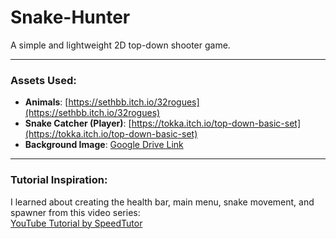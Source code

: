 # Snake-Hunter

A simple and lightweight 2D top-down shooter game.

---

### Assets Used:

- **Animals**: [https://sethbb.itch.io/32rogues](https://sethbb.itch.io/32rogues)  
- **Snake Catcher (Player)**: [https://tokka.itch.io/top-down-basic-set](https://tokka.itch.io/top-down-basic-set)  
- **Background Image**: [Google Drive Link](https://drive.google.com/file/d/1ACDZNthP0vIpFLBOLvJbI6uIVhM_IEGo/view)  

---

### Tutorial Inspiration:

I learned about creating the health bar, main menu, snake movement, and spawner from this video series:  
[YouTube Tutorial by SpeedTutor](https://youtu.be/M4pXKGV5NbY?si=gECCPnxzXy0YMMV0)
